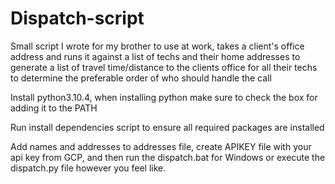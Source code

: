 # Dispatch-script
Small script I wrote for my brother to use at work, takes a client's office address and runs it against a list of techs and their home addresses to generate a list of travel time/distance to the clients office for all their techs to determine the preferable order of who should handle the call

Install python3.10.4, when installing python make sure to check the box for adding it to the PATH

Run install dependencies script to ensure all required packages are installed

Add names and addresses to addresses file, create APIKEY file with your api key from GCP, and then run the dispatch.bat for Windows or execute the dispatch.py file however you feel like.
